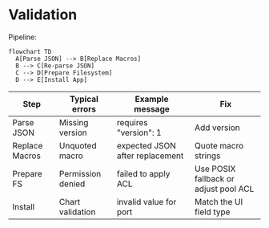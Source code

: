 # Validation

Pipeline:

```mermaid
flowchart TD
  A[Parse JSON] --> B[Replace Macros]
  B --> C[Re-parse JSON]
  C --> D[Prepare Filesystem]
  D --> E[Install App]
```

| Step           | Typical errors    | Example message                 | Fix                                   |
| -------------- | ----------------- | ------------------------------- | ------------------------------------- |
| Parse JSON     | Missing version   | requires "version": 1           | Add version                           |
| Replace Macros | Unquoted macro    | expected JSON after replacement | Quote macro strings                   |
| Prepare FS     | Permission denied | failed to apply ACL             | Use POSIX fallback or adjust pool ACL |
| Install        | Chart validation  | invalid value for port          | Match the UI field type               |
